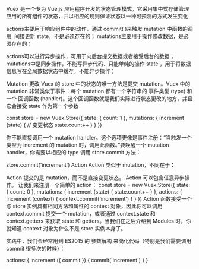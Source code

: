 Vuex 是一个专为 Vue.js 应用程序开发的状态管理模式。它采用集中式存储管理应用的所有组件的状态，并以相应的规则保证状态以一种可预测的方式发生变化

actions主要用于响应组件中的动作，通过 commit( )来触发 mutation 中函数的调用, 间接更新 state，不是必须存在的；
mutations主要用于操作修改数据，是必须存在的；


actions可以进行异步操作，可用于向后台提交数据或者接受后台的数据；
mutations中是同步操作，不能写异步代码、只能单纯的操作 state ，用于将数据信息写在全局数据状态中缓存，不能异步操作；

Mutation 更改 Vuex 的 store 中的状态的唯一方法是提交 mutation。Vuex 中的 mutation 非常类似于事件：每个 mutation 都有一个字符串的 事件类型 (type) 和 一个 回调函数 (handler)。这个回调函数就是我们实际进行状态更改的地方，并且它会接受 state 作为第一个参数

const store = new Vuex.Store({
  state: {
    count: 1
  },
  mutations: {
    increment (state) {
      // 变更状态
      state.count++
    }
  }
})

你不能直接调用一个 mutation handler。这个选项更像是事件注册：“当触发一个类型为 increment 的 mutation 时，调用此函数。”要唤醒一个 mutation handler，你需要以相应的 type 调用 store.commit 方法：

store.commit('increment')
Action Action 类似于 mutation，不同在于：

Action 提交的是 mutation，而不是直接变更状态。
Action 可以包含任意异步操作。 让我们来注册一个简单的 action：
const store = new Vuex.Store({
  state: {
    count: 0
  },
  mutations: {
    increment (state) {
      state.count++
    }
  },
  actions: {
    increment (context) {
      context.commit('increment')
    }
  }
})
Action 函数接受一个与 store 实例具有相同方法和属性的 context 对象，因此你可以调用 context.commit 提交一个 mutation，或者通过 context.state 和 context.getters 来获取 state 和 getters。当我们在之后介绍到 Modules 时，你就知道 context 对象为什么不是 store 实例本身了。

实践中，我们会经常用到 ES2015 的 参数解构 来简化代码（特别是我们需要调用 commit 很多次的时候）：

actions: {
  increment ({ commit }) {
    commit('increment')
  }
}
